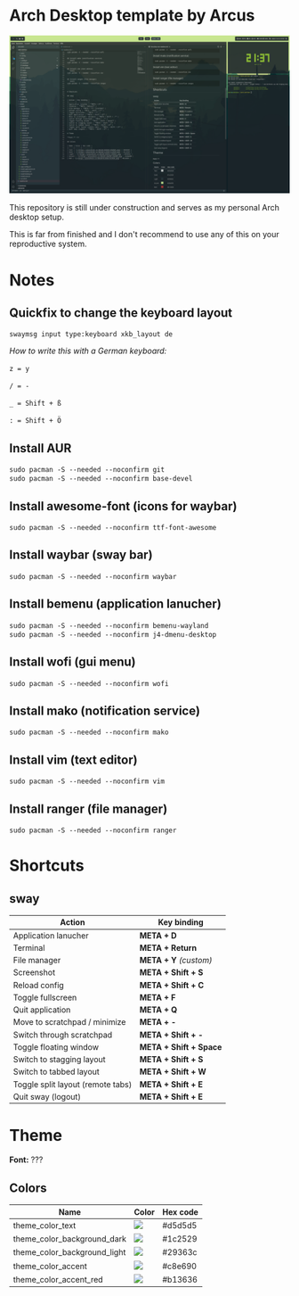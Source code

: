 
# Arch Desktop template by Arcus

<img src=".github/screenshots/screenshot_1.png" alt=""/>

This repository is still under construction and serves as my personal Arch desktop setup. 

This is far from finished and I don't recommend to use any of this on your reproductive system.

# Notes

## Quickfix to change the keyboard layout
```shell
swaymsg input type:keyboard xkb_layout de
```

*How to write this with a German keyboard:*

```z = y```

```/ = -```

```_ = Shift + ß```

```: = Shift + Ö```

## Install AUR
```shell
sudo pacman -S --needed --noconfirm git
sudo pacman -S --needed --noconfirm base-devel
```

## Install awesome-font (icons for waybar)
```shell
sudo pacman -S --needed --noconfirm ttf-font-awesome
```

## Install waybar (sway bar)
```shell
sudo pacman -S --needed --noconfirm waybar
```

## Install bemenu (application lanucher)
```shell
sudo pacman -S --needed --noconfirm bemenu-wayland
sudo pacman -S --needed --noconfirm j4-dmenu-desktop
```

## Install wofi (gui menu)
```shell
sudo pacman -S --needed --noconfirm wofi
```

## Install mako (notification service)
```shell
sudo pacman -S --needed --noconfirm mako
```

## Install vim (text editor)
```shell
sudo pacman -S --needed --noconfirm vim
```

## Install ranger (file manager)
```shell
sudo pacman -S --needed --noconfirm ranger
```


# Shortcuts

## sway

| Action | Key binding |
|--------|-------------|
| Application lanucher | **META + D** |
| Terminal | **META + Return** |
| File manager | **META + Y** *(custom)* |
| Screenshot | **META + Shift + S** |
| Reload config | **META + Shift + C** |
| Toggle fullscreen | **META + F** |
| Quit application | **META + Q** |
| Move to scratchpad / minimize | **META + -** |
| Switch through scratchpad | **META + Shift + -** |
| Toggle floating window | **META + Shift + Space** |
| Switch to stagging layout | **META + Shift + S** |
| Switch to tabbed layout | **META + Shift + W** |
| Toggle split layout (remote tabs) | **META + Shift + E** |
| Quit sway (logout) | **META + Shift + E** |

# Theme

**Font:** ???

## Colors

| Name | Color | Hex code |
|------|-------|----------|
| theme_color_text | ![](https://placehold.co/20x20/d5d5d5/d5d5d5.png) | #d5d5d5 |
| theme_color_background_dark | ![](https://placehold.co/20x20/1c2529/1c2529.png) | #1c2529 |
| theme_color_background_light | ![](https://placehold.co/20x20/29363c/29363c.png) | #29363c |
| theme_color_accent | ![](https://placehold.co/20x20/c8e690/c8e690.png) | #c8e690 |
| theme_color_accent_red | ![](https://placehold.co/20x20/b13636/b13636.png) | #b13636 |